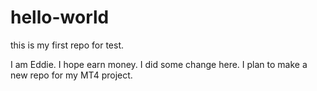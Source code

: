 # hello-world

this is my first repo for test.

I am Eddie.  I hope earn money.
I did some change here. 
I plan to make a new repo for my MT4 project.
